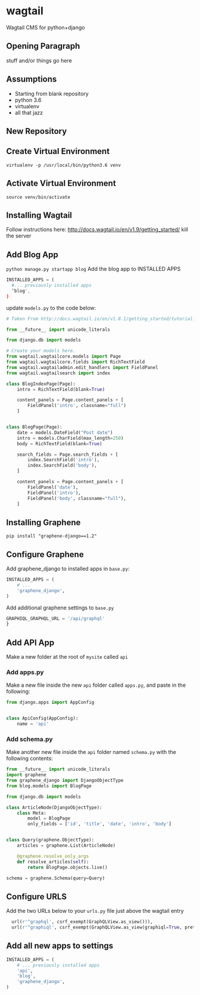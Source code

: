 # wagtail
Wagtail CMS for python+django

## Opening Paragraph
stuff and/or things go here

## Assumptions
* Starting from blank repository
* python 3.6
* virtualenv
* all that jazz

## New Repository

## Create Virtual Environment
`virtualenv -p /usr/local/bin/python3.6 venv`

## Activate Virtual Environment

`source venv/bin/activate`

## Installing Wagtail
Follow instructions here: http://docs.wagtail.io/en/v1.9/getting_started/
kill the server

## Add Blog App
`python manage.py startapp blog`
Add the blog app to INSTALLED APPS

``` python
INSTALLED_APPS = (     
  #... previously installed apps     
  ‘blog', 
)
```

update `models.py` to the code below:

``` python
# Taken From http://docs.wagtail.io/en/v1.8.1/getting_started/tutorial.html

from __future__ import unicode_literals

from django.db import models

# Create your models here.
from wagtail.wagtailcore.models import Page
from wagtail.wagtailcore.fields import RichTextField
from wagtail.wagtailadmin.edit_handlers import FieldPanel
from wagtail.wagtailsearch import index

class BlogIndexPage(Page):
    intro = RichTextField(blank=True)

    content_panels = Page.content_panels + [
        FieldPanel('intro', classname="full")
    ]


class BlogPage(Page):
    date = models.DateField("Post date")
    intro = models.CharField(max_length=250)
    body = RichTextField(blank=True)

    search_fields = Page.search_fields + [
        index.SearchField('intro'),
        index.SearchField('body'),
    ]

    content_panels = Page.content_panels + [
        FieldPanel('date'),
        FieldPanel('intro'),
        FieldPanel('body', classname="full"),
    ]
```

## Installing Graphene
`pip install "graphene-django==1.2"`

## Configure Graphene
Add graphene_django to installed apps in `base.py`:

``` python
INSTALLED_APPS = (
    # ...
    'graphene_django',
)
```

Add additional graphene settings to `base.py`

``` python
GRAPHIQL_GRAPHQL_URL = '/api/graphql'
}
```

## Add API App
Make a new folder at the root of `mysite` called `api`

### Add apps.py
Make a new file inside the new `api` folder called `apps.py`, and paste in the following:

``` python
from django.apps import AppConfig


class ApiConfig(AppConfig):
    name = 'api'
```

### Add schema.py
Make another new file inside the `api` folder named `schema.py` with the following contents:

``` python
from __future__ import unicode_literals
import graphene
from graphene_django import DjangoObjectType
from blog.models import BlogPage

from django.db import models

class ArticleNode(DjangoObjectType):
    class Meta:
        model = BlogPage
        only_fields = ['id', 'title', 'date', 'intro', 'body']


class Query(graphene.ObjectType):
    articles = graphene.List(ArticleNode)

    @graphene.resolve_only_args
    def resolve_articles(self):
        return BlogPage.objects.live()

schema = graphene.Schema(query=Query)
```

## Configure URLS
Add the two URLs below to your `urls.py` file just above the wagtail entry
``` python
  url(r'^graphql', csrf_exempt(GraphQLView.as_view())),
  url(r'^graphiql', csrf_exempt(GraphQLView.as_view(graphiql=True, pretty=True))),
```

## Add all new apps to settings
``` python
INSTALLED_APPS = (
    # ... previously installed apps
    'api',
    'blog',
    'graphene_django',
)
```
